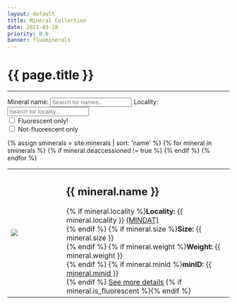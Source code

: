 ```yaml
---
layout: default
title: Mineral Collection
date: 2021-03-18
priority: 0.6
banner: fluominerals
---
```


{{ page.title }}
=====
---

<label for='FS_name'>Mineral name:</label>
<input type='text' class='FS_input' id='FS_name' onkeyup='FS_filter()' placeholder='Search for names..' title='Type in a name'>
<label for='FS_loco'>Locality:</label>
<input type='text' class='FS_input' id='FS_loco' onkeyup='FS_filter()' placeholder='Search for locality...' title='Type in a locality'>
<br>
<input type="checkbox" id="FS_fluo" name="FS_fluo" value="fluo" onclick='FS_filter()'>
<label for="FS_fluo">Fluorescent only!</label><br>
<input type="checkbox" id="FS_nonf" name="FS_nonf" value="nonf" onclick='FS_filter()'>
<label for="FS_nonf">Not-fluorescent only</label><br>

<table id="min_collection_table">
{% assign sminerals = site.minerals | sort: 'name' %}
{% for mineral in sminerals %}
{% if mineral.deaccessioned != true %}
<tr>
<td width="25%">
<img src="/img/minerals/{{ mineral.figure }}">
</td>
<td width="75%">
<h2><span class='min_collection_name'>{{ mineral.name }}</span></h2>
{% if mineral.locality %}<b>Locality:</b> <span class='min_collection_locality'>{{ mineral.locality }}</span> <a href="https://www.mindat.org/loc-{{ mineral.locid}}.html" target="_blank">(MINDAT)</a><br>{% endif %}
{% if mineral.size %}<b>Size:</b> {{ mineral.size }}<br>{% endif %}
{% if mineral.weight %}<b>Weight:</b> {{ mineral.weight }}<br>  {% endif %}
{% if mineral.minid %}<b>minID:</b> <a href="https://www.mindat.org/{{ mineral.minid }}" target="_blank">{{ mineral.minid }}</a><br>{% endif %}
<a href="{{ mineral.url }}">See more details</a>
{% if mineral.is_fluorescent %}<span class='min_collection_fluorescent' style='display:none'>fluorescent!</span>{% endif %}
</td>
</tr>
{% endif %}
{% endfor %}
</table>

<br>

<script>
function FS_filter() {
  var table, tr, i;
  var filter_name, td_name, txt_name;
  var filter_loco, td_loco, txt_loco;
  var filter_fluo, td_fluo;
  var filter_nonf;
  var test;
  filter_name = document.getElementById("FS_name").value.toUpperCase();
  filter_loco = document.getElementById("FS_loco").value.toUpperCase();
  filter_fluo = document.getElementById("FS_fluo").checked;
  filter_nonf = document.getElementById("FS_nonf").checked;
  table = document.getElementById("min_collection_table");
  tr = table.getElementsByTagName("tr");
  for (i=0; i<tr.length; i++) {
    td_name = tr[i].getElementsByClassName("min_collection_name")[0];
    txt_name = td_name.textContent || td_name.innerText;
    td_loco = tr[i].getElementsByClassName("min_collection_locality")[0];
    td_fluo = tr[i].getElementsByClassName("min_collection_fluorescent")[0];
    if (td_loco) {
      txt_loco = td_loco.textContent || td_loco.innerText;
    } else {
      txt_loco = "";
    }
    test = true;
    if (filter_name) test = test && txt_name.toUpperCase().indexOf(filter_name)>-1;
    if (filter_loco) test = test && txt_loco.toUpperCase().indexOf(filter_loco) > -1;
    if (filter_fluo) test = test && td_fluo;
    if (filter_nonf) test = test && !td_fluo;
    if (test) {
      tr[i].style.display = "";
    } else {
      tr[i].style.display = "none";
    }
  }
}

</script>


